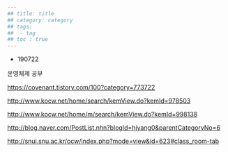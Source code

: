 ```yaml
---
## title: title
## category: category
## tags:
##  - tag
## toc : true
---
```

- 190722

운영체제 공부

https://covenant.tistory.com/100?category=773722

http://www.kocw.net/home/search/kemView.do?kemId=978503

http://www.kocw.net/home/m/search/kemView.do?kemId=998138

http://blog.naver.com/PostList.nhn?blogId=hjyang0&parentCategoryNo=6

http://snui.snu.ac.kr/ocw/index.php?mode=view&id=623#class_room-tab




